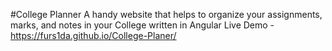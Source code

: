 #College Planner
A handy website that helps to organize your assignments, marks, and notes in your College written in Angular
Live Demo - https://furs1da.github.io/College-Planer/
